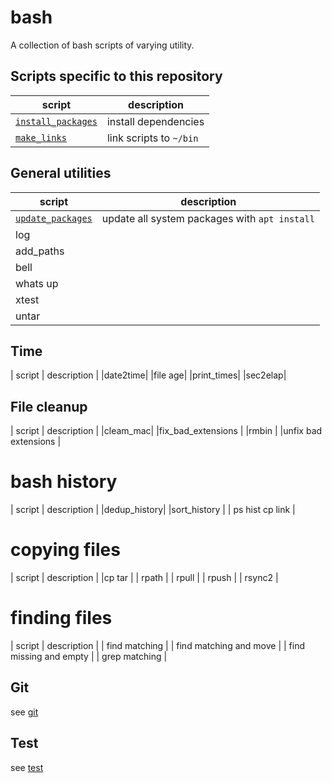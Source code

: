 # bash
A collection of bash scripts of varying utility.

## Scripts specific to this repository

| script               | description                           | 
| -------------------- | ------------------------------------  | 
| [`install_packages`](install_packages.sh) | install dependencies  |
| [`make_links`](make_links.sh) | link scripts to `~/bin`  |

## General utilities

| script               | description                           | 
| -------------------- | ------------------------------------  | 
| [`update_packages`](update_packages.sh) | update all system packages with `apt install`  |
| log |
| add_paths |
|bell|
|whats up|
|xtest|
| untar |

## Time
| script               | description                           | 
|date2time|
|file age|
|print_times|
|sec2elap|

## File cleanup
| script               | description                           | 
|cleam_mac|
|fix_bad_extensions |
|rmbin |
|unfix bad extensions |

# bash history
| script               | description                           | 
|dedup_history|
|sort_history |
| ps hist cp link |

# copying files
| script               | description                           | 
|cp tar |
| rpath |
| rpull |
| rpush |
| rsync2 |

# finding files
| script               | description                           | 
| find matching |
| find matching and move |
| find missing and empty |
| grep matching |

## Git
see [git](git)

## Test
see [test](test)
